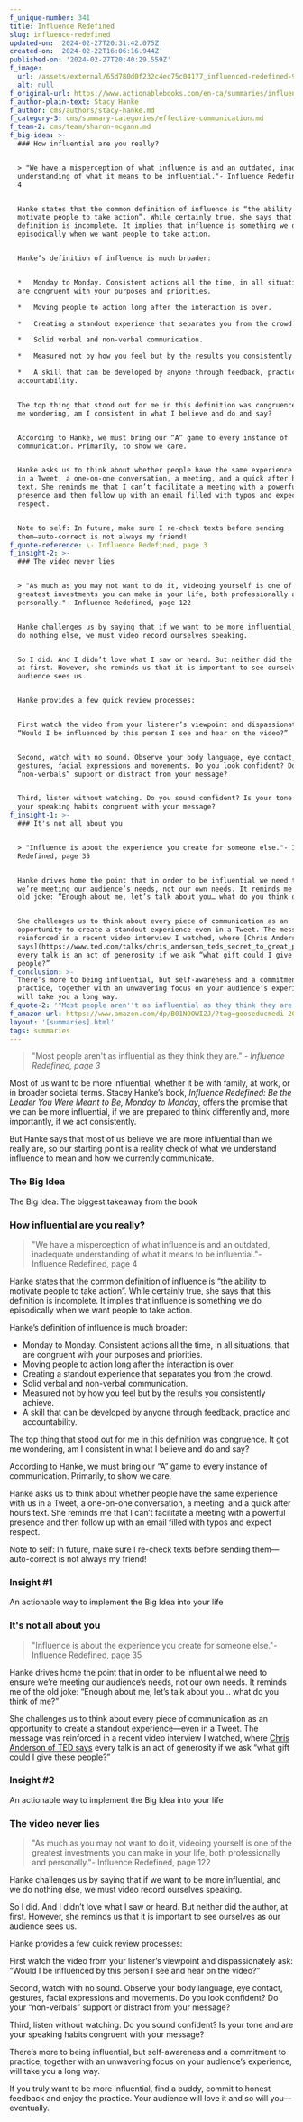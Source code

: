```yaml
---
f_unique-number: 341
title: Influence Redefined
slug: influence-redefined
updated-on: '2024-02-27T20:31:42.075Z'
created-on: '2024-02-22T16:06:16.944Z'
published-on: '2024-02-27T20:40:29.559Z'
f_image:
  url: /assets/external/65d780d0f232c4ec75c04177_influenced-redefined-94x144.jpeg
  alt: null
f_original-url: https://www.actionablebooks.com/en-ca/summaries/influence-redefined/
f_author-plain-text: Stacy Hanke
f_author: cms/authors/stacy-hanke.md
f_category-3: cms/summary-categories/effective-communication.md
f_team-2: cms/team/sharon-mcgann.md
f_big-idea: >-
  ### How influential are you really?


  > "We have a misperception of what influence is and an outdated, inadequate
  understanding of what it means to be influential."- Influence Redefined, page
  4


  Hanke states that the common definition of influence is “the ability to
  motivate people to take action”. While certainly true, she says that this
  definition is incomplete. It implies that influence is something we do
  episodically when we want people to take action.


  Hanke’s definition of influence is much broader:


  *   Monday to Monday. Consistent actions all the time, in all situations, that
  are congruent with your purposes and priorities.

  *   Moving people to action long after the interaction is over.

  *   Creating a standout experience that separates you from the crowd.

  *   Solid verbal and non-verbal communication.

  *   Measured not by how you feel but by the results you consistently achieve.

  *   A skill that can be developed by anyone through feedback, practice and
  accountability.


  The top thing that stood out for me in this definition was congruence. It got
  me wondering, am I consistent in what I believe and do and say?


  According to Hanke, we must bring our “A” game to every instance of
  communication. Primarily, to show we care.


  Hanke asks us to think about whether people have the same experience with us
  in a Tweet, a one-on-one conversation, a meeting, and a quick after hours
  text. She reminds me that I can’t facilitate a meeting with a powerful
  presence and then follow up with an email filled with typos and expect
  respect.


  Note to self: In future, make sure I re-check texts before sending
  them—auto-correct is not always my friend!
f_quote-reference: \- Influence Redefined, page 3
f_insight-2: >-
  ### The video never lies


  > "As much as you may not want to do it, videoing yourself is one of the
  greatest investments you can make in your life, both professionally and
  personally."- Influence Redefined, page 122


  Hanke challenges us by saying that if we want to be more influential, and we
  do nothing else, we must video record ourselves speaking.


  So I did. And I didn’t love what I saw or heard. But neither did the author,
  at first. However, she reminds us that it is important to see ourselves as our
  audience sees us.


  Hanke provides a few quick review processes:


  First watch the video from your listener’s viewpoint and dispassionately ask:
  “Would I be influenced by this person I see and hear on the video?”


  Second, watch with no sound. Observe your body language, eye contact,
  gestures, facial expressions and movements. Do you look confident? Do your
  “non-verbals” support or distract from your message?


  Third, listen without watching. Do you sound confident? Is your tone and are
  your speaking habits congruent with your message?
f_insight-1: >-
  ### It's not all about you


  > "Influence is about the experience you create for someone else."- Influence
  Redefined, page 35


  Hanke drives home the point that in order to be influential we need to ensure
  we’re meeting our audience’s needs, not our own needs. It reminds me of the
  old joke: “Enough about me, let’s talk about you… what do you think of me?”


  She challenges us to think about every piece of communication as an
  opportunity to create a standout experience—even in a Tweet. The message was
  reinforced in a recent video interview I watched, where [Chris Anderson of TED
  says](https://www.ted.com/talks/chris_anderson_teds_secret_to_great_public_speaking/transcript?language=enFQjCNHzhiCubssaOQhDdQCIQUJ-ld21Sw)
  every talk is an act of generosity if we ask “what gift could I give these
  people?”
f_conclusion: >-
  There’s more to being influential, but self-awareness and a commitment to
  practice, together with an unwavering focus on your audience’s experience,
  will take you a long way.
f_quote-2: '"Most people aren''t as influential as they think they are."'
f_amazon-url: https://www.amazon.com/dp/B01N9OWI2J/?tag=gooseducmedi-20
layout: '[summaries].html'
tags: summaries
---
```


> "Most people aren't as influential as they think they are." _\- Influence Redefined, page 3_

Most of us want to be more influential, whether it be with family, at work, or in broader societal terms. Stacey Hanke’s book, _Influence Redefined: Be the Leader You Were Meant to Be, Monday to Monday_, offers the promise that we can be more influential, if we are prepared to think differently and, more importantly, if we act consistently.

But Hanke says that most of us believe we are more influential than we really are, so our starting point is a reality check of what we understand influence to mean and how we currently communicate.

### The Big Idea

The Big Idea: The biggest takeaway from the book

### How influential are you really?

> "We have a misperception of what influence is and an outdated, inadequate understanding of what it means to be influential."- Influence Redefined, page 4

Hanke states that the common definition of influence is “the ability to motivate people to take action”. While certainly true, she says that this definition is incomplete. It implies that influence is something we do episodically when we want people to take action.

Hanke’s definition of influence is much broader:

*   Monday to Monday. Consistent actions all the time, in all situations, that are congruent with your purposes and priorities.
*   Moving people to action long after the interaction is over.
*   Creating a standout experience that separates you from the crowd.
*   Solid verbal and non-verbal communication.
*   Measured not by how you feel but by the results you consistently achieve.
*   A skill that can be developed by anyone through feedback, practice and accountability.

The top thing that stood out for me in this definition was congruence. It got me wondering, am I consistent in what I believe and do and say?

According to Hanke, we must bring our “A” game to every instance of communication. Primarily, to show we care.

Hanke asks us to think about whether people have the same experience with us in a Tweet, a one-on-one conversation, a meeting, and a quick after hours text. She reminds me that I can’t facilitate a meeting with a powerful presence and then follow up with an email filled with typos and expect respect.

Note to self: In future, make sure I re-check texts before sending them—auto-correct is not always my friend!

### Insight #1

An actionable way to implement the Big Idea into your life

### It's not all about you

> "Influence is about the experience you create for someone else."- Influence Redefined, page 35

Hanke drives home the point that in order to be influential we need to ensure we’re meeting our audience’s needs, not our own needs. It reminds me of the old joke: “Enough about me, let’s talk about you… what do you think of me?”

She challenges us to think about every piece of communication as an opportunity to create a standout experience—even in a Tweet. The message was reinforced in a recent video interview I watched, where [Chris Anderson of TED says](https://www.ted.com/talks/chris_anderson_teds_secret_to_great_public_speaking/transcript?language=enFQjCNHzhiCubssaOQhDdQCIQUJ-ld21Sw) every talk is an act of generosity if we ask “what gift could I give these people?”

### Insight #2

An actionable way to implement the Big Idea into your life

### The video never lies

> "As much as you may not want to do it, videoing yourself is one of the greatest investments you can make in your life, both professionally and personally."- Influence Redefined, page 122

Hanke challenges us by saying that if we want to be more influential, and we do nothing else, we must video record ourselves speaking.

So I did. And I didn’t love what I saw or heard. But neither did the author, at first. However, she reminds us that it is important to see ourselves as our audience sees us.

Hanke provides a few quick review processes:

First watch the video from your listener’s viewpoint and dispassionately ask: “Would I be influenced by this person I see and hear on the video?”

Second, watch with no sound. Observe your body language, eye contact, gestures, facial expressions and movements. Do you look confident? Do your “non-verbals” support or distract from your message?

Third, listen without watching. Do you sound confident? Is your tone and are your speaking habits congruent with your message?

There’s more to being influential, but self-awareness and a commitment to practice, together with an unwavering focus on your audience’s experience, will take you a long way.

If you truly want to be more influential, find a buddy, commit to honest feedback and enjoy the practice. Your audience will love it and so will you—eventually.

